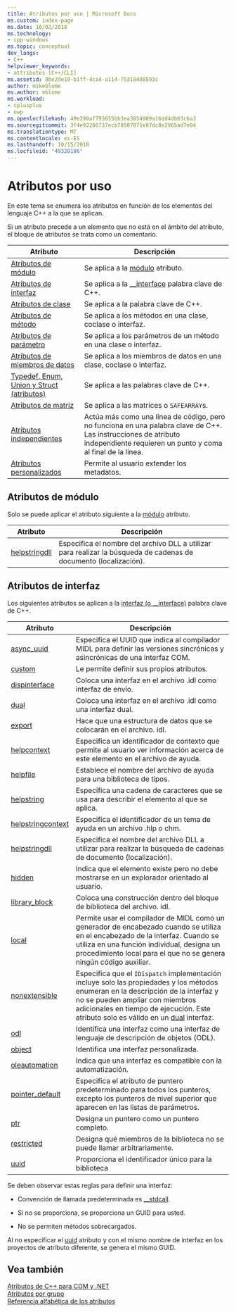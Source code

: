 ```yaml
---
title: Atributos por uso | Microsoft Docs
ms.custom: index-page
ms.date: 10/02/2018
ms.technology:
- cpp-windows
ms.topic: conceptual
dev_langs:
- C++
helpviewer_keywords:
- attributes [C++/CLI]
ms.assetid: 8be2de10-b1ff-4ca4-a114-75318408593c
author: mikeblome
ms.author: mblome
ms.workload:
- cplusplus
- uwp
ms.openlocfilehash: 49e298af793655bb3ea3854909a16dd4db03c6a3
ms.sourcegitcommit: 3f4e92266737ecb70507871e87dc8e2965ad7e04
ms.translationtype: MT
ms.contentlocale: es-ES
ms.lasthandoff: 10/15/2018
ms.locfileid: "49328186"
---
```

# <a name="attributes-by-usage"></a>Atributos por uso

En este tema se enumera los atributos en función de los elementos del lenguaje C++ a la que se aplican.

Si un atributo precede a un elemento que no está en el ámbito del atributo, el bloque de atributos se trata como un comentario.

|Atributo|Descripción|
|---------------|-----------------|
|[Atributos de módulo](module-attributes.md)|Se aplica a la [módulo](module-cpp.md) atributo.|
|[Atributos de interfaz](interface-attributes.md)|Se aplica a la [__interface](../../cpp/interface.md) palabra clave de C++.|
|[Atributos de clase](class-attributes.md)|Se aplica a la palabra clave de C++.|
|[Atributos de método](method-attributes.md)|Se aplica a los métodos en una clase, coclase o interfaz.|
|[Atributos de parámetro](parameter-attributes.md)|Se aplica a los parámetros de un método en una clase o interfaz.|
|[Atributos de miembros de datos](data-member-attributes.md)|Se aplica a los miembros de datos en una clase, coclase o interfaz.|
|[Typedef, Enum, Union y Struct (atributos)](typedef-enum-union-and-struct-attributes.md)|Se aplica a las palabras clave de C++.|
|[Atributos de matriz](array-attributes.md)|Se aplica a las matrices o `SAFEARRAY`s.|
|[Atributos independientes](stand-alone-attributes.md)|Actúa más como una línea de código, pero no funciona en una palabra clave de C++. Las instrucciones de atributo independiente requieren un punto y coma al final de la línea.|
|[Atributos personalizados](custom-attributes-cpp.md)|Permite al usuario extender los metadatos.|

## <a name="module-attributes"></a>Atributos de módulo
Solo se puede aplicar el atributo siguiente a la [módulo](module-cpp.md) atributo.
  
|Atributo|Descripción|
|---------------|-----------------|
|[helpstringdll](helpstringdll.md)|Especifica el nombre del archivo DLL a utilizar para realizar la búsqueda de cadenas de documento (localización).|

## <a name="interface-attributes"></a>Atributos de interfaz

Los siguientes atributos se aplican a la [interfaz (o __interface)](../../cpp/interface.md) palabra clave de C++.

|Atributo|Descripción|
|---------------|-----------------|
|[async_uuid](async-uuid.md)|Especifica el UUID que indica al compilador MIDL para definir las versiones sincrónicas y asincrónicas de una interfaz COM.|
|[custom](custom-cpp.md)|Le permite definir sus propios atributos.|
|[dispinterface](dispinterface.md)|Coloca una interfaz en el archivo .idl como interfaz de envío.|
|[dual](dual.md)|Coloca una interfaz en el archivo .idl como una interfaz dual.|
|[export](export.md)|Hace que una estructura de datos que se colocarán en el archivo. idl.|
|[helpcontext](helpcontext.md)|Especifica un identificador de contexto que permite al usuario ver información acerca de este elemento en el archivo de ayuda.|
|[helpfile](helpfile.md)|Establece el nombre del archivo de ayuda para una biblioteca de tipos.|
|[helpstring](helpstring.md)|Especifica una cadena de caracteres que se usa para describir el elemento al que se aplica.|
|[helpstringcontext](helpstringcontext.md)|Especifica el identificador de un tema de ayuda en un archivo .hlp o chm.|
|[helpstringdll](helpstringdll.md)|Especifica el nombre del archivo DLL a utilizar para realizar la búsqueda de cadenas de documento (localización).|
|[hidden](hidden.md)|Indica que el elemento existe pero no debe mostrarse en un explorador orientado al usuario.|
|[library_block](library-block.md)|Coloca una construcción dentro del bloque de biblioteca del archivo. idl.|
|[local](local-cpp.md)|Permite usar el compilador de MIDL como un generador de encabezado cuando se utiliza en el encabezado de la interfaz. Cuando se utiliza en una función individual, designa un procedimiento local para el que no se genera ningún código auxiliar.|
|[nonextensible](nonextensible.md)|Especifica que el `IDispatch` implementación incluye solo las propiedades y los métodos enumeran en la descripción de la interfaz y no se pueden ampliar con miembros adicionales en tiempo de ejecución. Este atributo solo es válido en un [dual](dual.md) interfaz.|
|[odl](odl.md)|Identifica una interfaz como una interfaz de lenguaje de descripción de objetos (ODL).|
|[object](object-cpp.md)|Identifica una interfaz personalizada.|
|[oleautomation](oleautomation.md)|Indica que una interfaz es compatible con la automatización.|
|[pointer_default](pointer-default.md)|Especifica el atributo de puntero predeterminado para todos los punteros, excepto los punteros de nivel superior que aparecen en las listas de parámetros.|
|[ptr](ptr.md)|Designa un puntero como un puntero completo.|
|[restricted](restricted.md)|Designa qué miembros de la biblioteca no se puede llamar arbitrariamente.|
|[uuid](uuid-cpp-attributes.md)|Proporciona el identificador único para la biblioteca|

Se deben observar estas reglas para definir una interfaz:

- Convención de llamada predeterminada es [__stdcall](../../cpp/stdcall.md).

- Si no se proporciona, se proporciona un GUID para usted.

- No se permiten métodos sobrecargados.

Al no especificar el [uuid](uuid-cpp-attributes.md) atributo y con el mismo nombre de interfaz en los proyectos de atributo diferente, se genera el mismo GUID.


## <a name="see-also"></a>Vea también

[Atributos de C++ para COM y .NET](cpp-attributes-com-net.md)<br/>
[Atributos por grupo](attributes-by-group.md)<br/>
[Referencia alfabética de los atributos](attributes-alphabetical-reference.md)